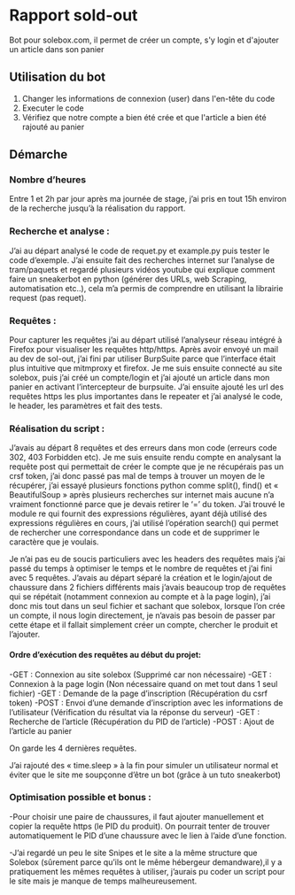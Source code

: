 # Rapport sold-out
Bot pour solebox.com, il permet de créer un compte, s'y login et d'ajouter un article dans son panier

## Utilisation du bot 
1. Changer les informations de connexion (user) dans l'en-tête du code
2. Executer le code
3. Vérifiez que notre compte a bien été crée et que l'article a bien été rajouté au panier

## Démarche
### Nombre d’heures 
Entre 1 et 2h par jour après ma journée de stage, j’ai pris en tout 15h environ de la recherche jusqu’à la réalisation du rapport.

### Recherche et analyse : 
J’ai au départ analysé le code de requet.py et example.py puis tester le code d’exemple. J’ai ensuite fait des recherches internet sur l’analyse de tram/paquets et regardé plusieurs vidéos youtube qui explique comment faire un sneakerbot en python (générer des URLs, web Scraping, automatisation etc..), cela m’a permis de comprendre en utilisant la librairie request (pas requet).

### Requêtes :
Pour capturer les requêtes j’ai au départ utilisé l’analyseur réseau intégré à Firefox pour visualiser les requêtes http/https. Après avoir envoyé un mail au dev de sol-out, j’ai fini par utiliser BurpSuite parce que l’interface était plus intuitive que mitmproxy et firefox.
Je me suis ensuite connecté au site solebox, puis j’ai créé un compte/login et j’ai ajouté un article dans mon panier en activant l’intercepteur de burpsuite. J’ai ensuite ajouté les url des requêtes https les plus importantes dans le repeater et j’ai analysé le code, le header, les paramètres et fait des tests.

### Réalisation du script : 
J’avais au départ 8 requêtes et des erreurs dans mon code (erreurs code 302, 403 Forbidden etc). Je me suis ensuite rendu compte en analysant la requête post qui permettait de créer le compte que je ne récupérais pas un crsf token, j’ai donc passé pas mal de temps à trouver un moyen de le récupérer, j’ai essayé plusieurs fonctions python comme split(), find() et « BeautifulSoup » après plusieurs recherches sur internet mais aucune n’a vraiment fonctionné parce que je devais retirer le ‘=’ du token. J’ai trouvé le module re qui fournit des expressions régulières, ayant déjà utilisé des expressions régulières en cours, j’ai utilisé l’opération search() qui permet de rechercher une correspondance dans un code et de supprimer le caractère que je voulais.

Je n’ai pas eu de soucis particuliers avec les headers des requêtes mais j’ai passé du temps à optimiser le temps et le nombre de requêtes et j’ai fini avec 5 requêtes.
J’avais au départ séparé la création et le login/ajout de chaussure dans 2 fichiers différents mais j’avais beaucoup trop de requêtes qui se répétait (notamment connexion au compte et à la page login), j’ai donc mis tout dans un seul fichier et sachant que solebox, lorsque l’on crée un compte, il nous login directement, je n’avais pas besoin de passer par cette étape et il fallait simplement créer un compte, chercher le produit et l’ajouter.

#### Ordre d’exécution des requêtes au début du projet: 
-GET : Connexion au site solebox (Supprimé car non nécessaire)
-GET : Connexion à la page login (Non nécessaire quand on met tout dans 1 seul fichier)
-GET : Demande de la page d’inscription (Récupération du csrf token)
-POST : Envoi d’une demande d’inscription avec les informations de l’utilisateur (Vérification du résultat via la réponse du serveur)
-GET : Recherche de l’article (Récupération du PID de l’article)
-POST : Ajout de l’article au panier

On garde les 4 dernières requêtes.

J’ai rajouté des « time.sleep » à la fin pour simuler un utilisateur normal et éviter que le site me soupçonne d’être un bot (grâce à un tuto sneakerbot) 

### Optimisation possible et bonus : 

-Pour choisir une paire de chaussures, il faut ajouter manuellement et copier la requête https (le PID du produit). On pourrait tenter de trouver automatiquement le PID d’une chaussure avec le lien à l’aide d’une fonction.

-J’ai regardé un peu le site Snipes et le site a la même structure que Solebox (sûrement parce qu’ils ont le même hébergeur demandware),il y a pratiquement les mêmes requêtes à utiliser, j’aurais pu coder un script pour le site mais je manque de temps malheureusement.



